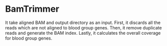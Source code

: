 # BamTrimmer

It take aligned BAM and output directory as an input.
First, it discards all the reads which are not aligned to blood group genes.
Then, it remove duplicate reads and generate the BAM index. 
Lastly, it calculates the overall coverage for blood group genes.

 

